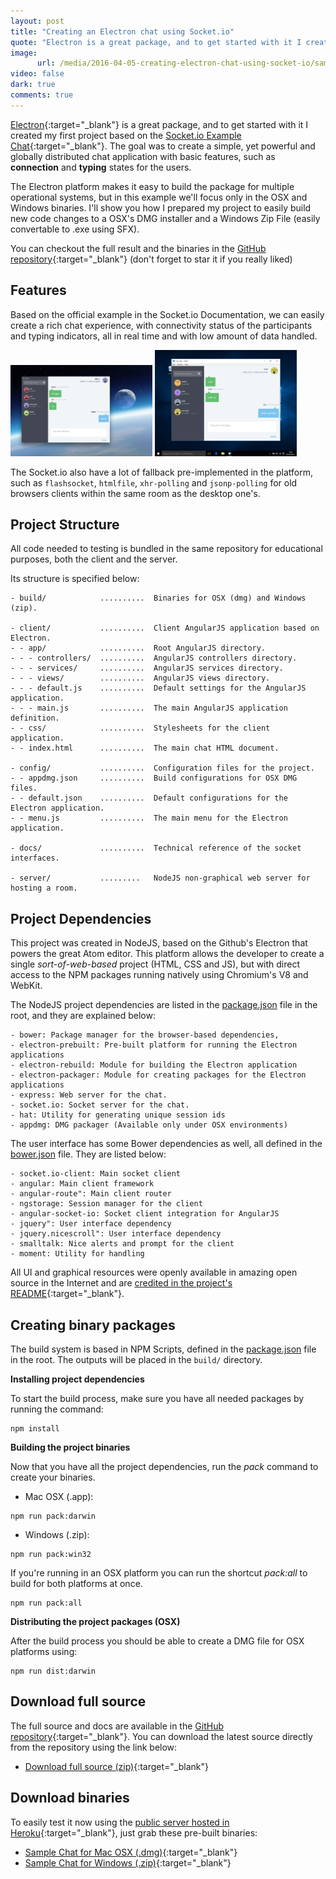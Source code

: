 ```yaml
---
layout: post
title: "Creating an Electron chat using Socket.io"
quote: "Electron is a great package, and to get started with it I created my first project based on the official Socket.io Example Chat. The goal was to create a simple, yet powerful and globally distributed chat application with basic features, such as connection and typing states for the users."
image:
      url: /media/2016-04-05-creating-electron-chat-using-socket-io/sample-chat-osx-screen.png
video: false
dark: true
comments: true
---
```


[Electron](http://electron.atom.io){:target="_blank"} is a great package, and to get started with it I created my first project based on the [Socket.io Example Chat](http://socket.io){:target="_blank"}. The goal was to create a simple, yet powerful and globally distributed chat application with basic features, such as **connection** and **typing** states for the users.

The Electron platform makes it easy to build the package for multiple operational systems, but in this example we'll focus only in the OSX and Windows binaries. I'll show you how I prepared my project to easily build new code changes to a OSX's DMG installer and a Windows Zip File (easily convertable to .exe using SFX).

You can checkout the full result and the binaries in the [GitHub repository](https://github.com/luiseduardobrito/sample-chat-electron){:target="_blank"} (don't forget to star it if you really liked)


## Features

Based on the official example in the Socket.io Documentation, we can easily create a rich chat experience, with connectivity status of the participants and typing indicators, all in real time and with low amount of data handled.

<!-- TODO: link for images in full size -->
<img src="/media/2016-04-05-creating-electron-chat-using-socket-io/sample-chat-osx-screen.png" style="max-height: 200px; max-width: 45%;" alt="Mac OSX Chat Screenshot">
<img src="/media/2016-04-05-creating-electron-chat-using-socket-io/sample-chat-win-screen.png" style="max-height: 200px; max-width: 45%;" alt="Windows Chat Screenshot">

The Socket.io also have a lot of fallback pre-implemented in the platform, such as ```flashsocket```, ```htmlfile```, ```xhr-polling``` and ```jsonp-polling``` for old browsers clients within the same room as the desktop one's.


## Project Structure

All code needed to testing is bundled in the same repository for educational purposes, both the client and the server.

Its structure is specified below:

```
- build/            ..........  Binaries for OSX (dmg) and Windows (zip).

- client/           ..........  Client AngularJS application based on Electron.
- - app/            ..........  Root AngularJS directory.
- - - controllers/  ..........  AngularJS controllers directory.
- - - services/     ..........  AngularJS services directory.
- - - views/        ..........  AngularJS views directory.
- - - default.js    ..........  Default settings for the AngularJS application.
- - - main.js       ..........  The main AngularJS application definition.
- - css/            ..........  Stylesheets for the client application.
- - index.html      ..........  The main chat HTML document.

- config/           ..........  Configuration files for the project.
- - appdmg.json     ..........  Build configurations for OSX DMG files.
- - default.json    ..........  Default configurations for the Electron application.
- - menu.js         ..........  The main menu for the Electron application.

- docs/             ..........  Technical reference of the socket interfaces.

- server/           .........   NodeJS non-graphical web server for hosting a room.

```


## Project Dependencies

This project was created in NodeJS, based on the Github's Electron that powers the great Atom editor. This platform allows the developer to create a single *sort-of-web-based* project (HTML, CSS and JS), but with direct access to the NPM packages running natively using Chromium's V8 and WebKit.

The NodeJS project dependencies are listed in the [package.json](https://github.com/luiseduardobrito/sample-chat-electron/blob/master/package.json) file in the root, and they are explained below:

```
- bower: Package manager for the browser-based dependencies,
- electron-prebuilt: Pre-built platform for running the Electron applications
- electron-rebuild: Module for building the Electron application
- electron-packager: Module for creating packages for the Electron applications
- express: Web server for the chat.
- socket.io: Socket server for the chat.
- hat: Utility for generating unique session ids
- appdmg: DMG packager (Available only under OSX environments)
```


The user interface has some Bower dependencies as well, all defined in the [bower.json](https://github.com/luiseduardobrito/sample-chat-electron/blob/master/bower.json) file. They are listed below:

```
- socket.io-client: Main socket client
- angular: Main client framework
- angular-route": Main client router
- ngstorage: Session manager for the client
- angular-socket-io: Socket client integration for AngularJS
- jquery": User interface dependency
- jquery.nicescroll": User interface dependency
- smalltalk: Nice alerts and prompt for the client
- moment: Utility for handling
```


All UI and graphical resources were openly available in amazing open source in the Internet and are [credited in the project's README](https://github.com/luiseduardobrito/sample-chat-electron#open-source-dependencies){:target="_blank"}.


## Creating binary packages

The build system is based in NPM Scripts, defined in the [package.json](https://github.com/luiseduardobrito/sample-chat-electron/blob/master/package.json) file in the root. The outputs will be placed in the ```build/``` directory.

**Installing project dependencies**

To start the build process, make sure you have all needed packages by running the command:

```
npm install
```


**Building the project binaries**

Now that you have all the project dependencies, run the *pack* command to create your binaries.

- Mac OSX (.app):

```
npm run pack:darwin
```

- Windows (.zip):

```
npm run pack:win32
```

If you're running in an OSX platform you can run the shortcut *pack:all* to build for both platforms at once.

```
npm run pack:all
```


**Distributing the project packages (OSX)**

After the build process you should be able to create a DMG file for OSX platforms using:

```
npm run dist:darwin
```


## Download full source

The full source and docs are available in the [GitHub repository](https://github.com/luiseduardobrito/sample-chat-electron){:target="_blank"}. You can download the latest source directly from the repository using the link below:

- [Download full source (zip)](https://github.com/luiseduardobrito/sample-chat-electron/archive/master.zip){:target="_blank"}

## Download binaries

To easily test it now using the [public server hosted in Heroku](https://radiant-river-70847.herokuapp.com/api){:target="_blank"}, just grab these pre-built binaries:

- [Sample Chat for Mac OSX (.dmg)](https://github.com/luiseduardobrito/sample-chat-electron/blob/master/build/SampleChat.dmg?raw=true){:target="_blank"}
- [Sample Chat for Windows (.zip)](https://github.com/luiseduardobrito/sample-chat-electron/blob/master/build/SampleChat.zip?raw=true){:target="_blank"}